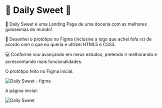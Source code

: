 # 🍬 Daily Sweet 🍬

💖 Daily Sweet é uma Landing Page de uma doceria com as melhores guloseimas do mundo! 

🎨 Desenhei o protótipo no Figma (inclusive a logo que achei fofa rs) de acordo com o que eu queria e utilizei HTML5 e CSS3. 

💻 Conforme vou avançando em meus estudos, pretendo ir melhorando e acrescentando mais funcionalidades.

O protótipo feito no Figma inicial:

![Daily Sweet - figma](https://user-images.githubusercontent.com/112431842/200701134-fc68977f-be1e-483d-9d88-f7983f91e777.png)

A página inicial:

![Daily Sweet](https://user-images.githubusercontent.com/112431842/200702065-f3157812-97fd-4229-bad7-2a7e0e7653ed.png)
